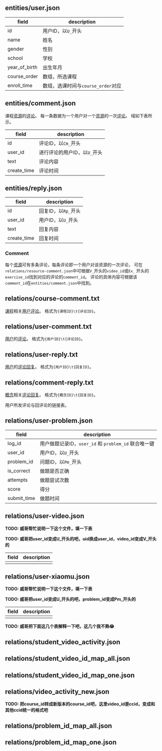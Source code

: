 ## entities/user.json

| field | description |
| ----- | ----------- |
| id | 用户ID，以`U_`开头 |
| name | 姓名 |
| gender | 性别 |
| school | 学校 |
| year_of_birth | 出生年月 |
| course_order | 数组，所选课程 |
| enroll_time | 数组，选课时间与`course_order`对应 |

## entities/comment.json

课程[资源](./course-cn.md#resource)的[评论](#comment)。 每一条数据为一个用户对一个[资源](./course-cn.md#resource)的一次[评论](#comment)。 域如下表所示。

| field | description |
| ----- | ----------- |
| id | 评论ID，以`Cm_`开头 |
| user_id | 进行评论的用户ID，以`U_`开头 |
| text | 评论内容 |
| create_time | 评论时间 |

## entities/reply.json

| field | description |
| ----- | ----------- |
| id | 回复ID，以`Rp_`开头 |
| user_id | 用户ID，以`U_`开头 |
| text | 回复内容 |
| create_time | 回复时间 |

### Comment

每个[资源](./course-cn.md#resource)可有多条评论，每条评论即一个用户对该资源的一次评论， 可在`relations/resource-comment.json`中可根据`V_`开头的`video_id`或`Ex_`
开头的`exercise_id`找到对应的评论的`comment_id`。 评论的具体内容可根据该`comment_id`在`entities/comment.json`中找到。

## relations/course-comment.txt

[课程](./course-cn.md#entities/course.json)相关[用户评论](#comment)。 格式为`{课程ID}\t{评论ID}`。

## relations/user-comment.txt

[用户](#entities/user.json)的[评论](#entities/comment.json)。 格式为`{用户ID}\t{评论ID}`。

## relations/user-reply.txt

[用户](#entities/user.json)的[评论回复](#entities/reply.json)。 格式为`{用户ID}\t{回复ID}`。

## relations/comment-reply.txt

[概念](./concept-cn.md#entities/concept.json)相关[评论回复](#entities/reply.json)。 格式为`{概念ID}\t{回复ID}`。

用户所发评论与回评论的链接表。

## relations/user-problem.json

| field | description |
| ----- | ----------- |
| log_id | 用户做题记录ID，`user_id` 和 `problem_id` 联合唯一键 |
| user_id | 用户ID，以`U_`开头 |
| problem_id | 问题ID，以`Pm_`开头 |
| is_correct | 做题是否正确 |
| attempts | 做题尝试次数 |
| score | 得分 |
| submit_time | 做题时间 |

## relations/user-video.json

**TODO: 威哥帮忙说明一下这个文件，填一下表**

**TODO: 威哥把user_id变成U_开头的吧，uid换成user_id，video_id变成V_开头的**

| field | description |
| ----- | ----------- |
| | |

## relations/user-xiaomu.json

**TODO: 威哥帮忙说明一下这个文件，填一下表**

**TODO: 威哥把user_id变成U_开头的吧，problem_id变成Pm_开头的**

| field | description |
| ----- | ----------- |
| | |

**TODO: 威哥把下面这几个表解释一下吧，这几个我不熟😂**

## relations/student_video_activity.json

## relations/student_video_id_map_all.json

## relations/student_video_id_map_one.json

## relations/video_activity_new.json

**TODO: 把course_id转成新版本的course_id吧，这里video_id是ccid，变成和其他ccid统一的格式吧**

## relations/problem_id_map_all.json

## relations/problem_id_map_one.json

